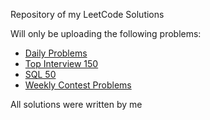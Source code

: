 Repository of my LeetCode Solutions

Will only be uploading the following problems:
- [Daily Problems](Daily.md)
- [Top Interview 150](LeetCode_Interview.md)
- [SQL 50](SQL_50.md)
- [Weekly Contest Problems](WeeklyContests)

All solutions were written by me
